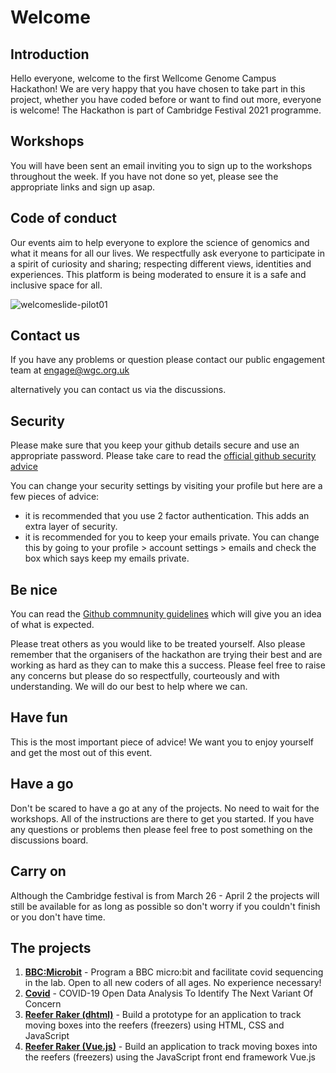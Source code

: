 # Welcome

## Introduction

Hello everyone, welcome to the first Wellcome Genome Campus Hackathon! We are very happy that you have chosen to take part in this project, whether you have coded before or want to find out more, everyone is welcome!
The Hackathon is part of Cambridge Festival 2021 programme.

## Workshops

You will have been sent an email inviting you to sign up to the workshops throughout the week. If you have not done so yet, please see the appropriate links and sign up asap.

## Code of conduct

Our events aim to help everyone to explore the science of genomics and what it means for all our lives. We respectfully ask everyone to participate in a spirit of curiosity and sharing; respecting different views, identities and experiences.
This platform is being moderated to ensure it is a safe and inclusive space for all.

![welcomeslide-pilot01](https://user-images.githubusercontent.com/519327/112753739-d1c12e00-8fd0-11eb-9686-8f7cf0d75eb2.jpg)

## Contact us

If you have any problems or question please contact our public engagement team at [engage@wgc.org.uk](mailto:engage@wgc.org.uk)

alternatively you can contact us via the discussions.

## Security

Please make sure that you keep your github details secure and use an appropriate password. Please take care to read the [official github security advice](https://docs.github.com/en/github/authenticating-to-github/keeping-your-account-and-data-secure)

You can change your security settings by visiting your profile but here are a few pieces of advice:
- it is recommended that you use 2 factor authentication. This adds an extra layer of security.
- it is recommended for you to keep your emails private. You can change this by going to your profile > account settings > emails and check the box which says keep my emails private.

## Be nice

You can read the [Github commnunity guidelines](https://docs.github.com/en/github/site-policy/github-community-guidelines) which will give you an idea of what is expected.

Please treat others as you would like to be treated yourself. Also please remember that the organisers of the hackathon are trying their best and are working as hard as they can to make this a success. Please feel free to raise any concerns but please do so respectfully, courteously and with understanding. We will do our best to help where we can.

## Have fun

This is the most important piece of advice! We want you to enjoy yourself and get the most out of this event.

## Have a go

Don't be scared to have a go at any of the projects. No need to wait for the workshops. All of the instructions are there to get you started. If you have any questions or problems then please feel free to post something on the discussions board.

## Carry on

Although the Cambridge festival is from March 26 - April 2 the projects will still be available for as long as possible so don't worry if you couldn't finish or you don't have time.

## The projects

1. **[BBC:Microbit](https://github.com/wgc-hackathon/bbc-micro-bit)** - Program a BBC micro:bit and facilitate covid sequencing in the lab. Open to all new coders of all ages. No experience necessary!
2. **[Covid](https://github.com/wgc-hackathon/covid)** - COVID-19 Open Data Analysis To Identify The Next Variant Of Concern
3. **[Reefer Raker (dhtml)](https://github.com/wgc-hackathon/reefer-raker-dhtml)** - Build a prototype for an application to track moving boxes into the reefers (freezers) using HTML, CSS and JavaScript
4. **[Reefer Raker (Vue.js)](https://github.com/wgc-hackathon/reefer-raker-vue)** - Build an application to track moving boxes into the reefers (freezers) using the JavaScript front end framework Vue.js





